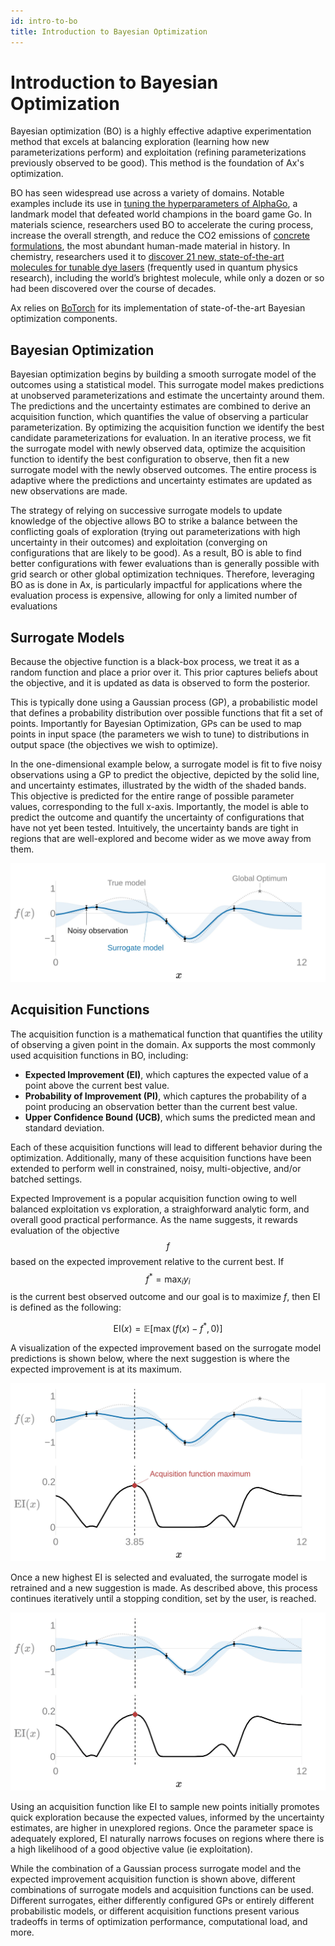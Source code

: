 ```yaml
---
id: intro-to-bo
title: Introduction to Bayesian Optimization
---
```


# Introduction to Bayesian Optimization

Bayesian optimization (BO) is a highly effective adaptive experimentation method
that excels at balancing exploration (learning how new parameterizations
perform) and exploitation (refining parameterizations previously observed to be
good). This method is the foundation of Ax's optimization.

BO has seen widespread use across a variety of domains. Notable examples include
its use in
[tuning the hyperparameters of AlphaGo](https://www.nature.com/articles/nature16961),
a landmark model that defeated world champions in the board game Go. In
materials science, researchers used BO to accelerate the curing process,
increase the overall strength, and reduce the CO2 emissions of
[concrete formulations](https://arxiv.org/abs/2310.18288), the most abundant
human-made material in history. In chemistry, researchers used it to
[discover 21 new, state-of-the-art molecules for tunable dye lasers](https://www.science.org/doi/10.1126/science.adk9227)
(frequently used in quantum physics research), including the world’s brightest
molecule, while only a dozen or so had been discovered over the course of
decades.

Ax relies on [BoTorch](https://botorch.org/) for its implementation of
state-of-the-art Bayesian optimization components.

## Bayesian Optimization

Bayesian optimization begins by building a smooth surrogate model of the
outcomes using a statistical model. This surrogate model makes predictions at
unobserved parameterizations and estimate the uncertainty around them. The
predictions and the uncertainty estimates are combined to derive an acquisition
function, which quantifies the value of observing a particular parameterization.
By optimizing the acquisition function we identify the best candidate
parameterizations for evaluation. In an iterative process, we fit the surrogate
model with newly observed data, optimize the acquisition function to identify
the best configuration to observe, then fit a new surrogate model with the newly
observed outcomes. The entire process is adaptive where the predictions and
uncertainty estimates are updated as new observations are made.

The strategy of relying on successive surrogate models to update knowledge of
the objective allows BO to strike a balance between the conflicting goals of
exploration (trying out parameterizations with high uncertainty in their
outcomes) and exploitation (converging on configurations that are likely to be
good). As a result, BO is able to find better configurations with fewer
evaluations than is generally possible with grid search or other global
optimization techniques. Therefore, leveraging BO as is done in Ax, is
particularly impactful for applications where the evaluation process is
expensive, allowing for only a limited number of evaluations

## Surrogate Models

Because the objective function is a black-box process, we treat it as a random
function and place a prior over it. This prior captures beliefs about the
objective, and it is updated as data is observed to form the posterior.

This is typically done using a Gaussian process (GP), a probabilistic model that
defines a probability distribution over possible functions that fit a set of
points. Importantly for Bayesian Optimization, GPs can be used to map points in
input space (the parameters we wish to tune) to distributions in output space
(the objectives we wish to optimize).

In the one-dimensional example below, a surrogate model is fit to five noisy
observations using a GP to predict the objective, depicted by the solid line,
and uncertainty estimates, illustrated by the width of the shaded bands. This
objective is predicted for the entire range of possible parameter values,
corresponding to the full x-axis. Importantly, the model is able to predict the
outcome and quantify the uncertainty of configurations that have not yet been
tested. Intuitively, the uncertainty bands are tight in regions that are
well-explored and become wider as we move away from them.

![GP surrogate model](assets/surrogate.png)

## Acquisition Functions

The acquisition function is a mathematical function that quantifies the utility
of observing a given point in the domain. Ax supports the most commonly used
acquisition functions in BO, including:

- **Expected Improvement (EI)**, which captures the expected value of a point
  above the current best value.
- **Probability of Improvement (PI)**, which captures the probability of a point
  producing an observation better than the current best value.
- **Upper Confidence Bound (UCB)**, which sums the predicted mean and standard
  deviation.

Each of these acquisition functions will lead to different behavior during the
optimization. Additionally, many of these acquisition functions have been
extended to perform well in constrained, noisy, multi-objective, and/or batched
settings.

Expected Improvement is a popular acquisition function owing to well balanced
exploitation vs exploration, a straighforward analytic form, and overall good
practical performance. As the name suggests, it rewards evaluation of the
objective $$f$$ based on the expected improvement relative to the current best.
If $$f^* = \max_i y_i$$ is the current best observed outcome and our goal is to
maximize $f$, then EI is defined as the following:

$$
\text{EI}(x) = \mathbb{E}\bigl[\max(f(x) - f^*, 0)\bigr]
$$

A visualization of the expected improvement based on the surrogate model
predictions is shown below, where the next suggestion is where the expected
improvement is at its maximum.

![Expected Improvement (EI) acquisition function](assets/ei.png)

Once a new highest EI is selected and evaluated, the surrogate model is
retrained and a new suggestion is made. As described above, this process
continues iteratively until a stopping condition, set by the user, is reached.

![Full Bayesian optimization loop](assets/gpei.gif)

Using an acquisition function like EI to sample new points initially promotes
quick exploration because the expected values, informed by the uncertainty
estimates, are higher in unexplored regions. Once the parameter space is
adequately explored, EI naturally narrows focuses on regions where there is a
high likelihood of a good objective value (ie exploitation).

While the combination of a Gaussian process surrogate model and the expected
improvement acquisition function is shown above, different combinations of
surrogate models and acquisition functions can be used. Different surrogates,
either differently configured GPs or entirely different probabilistic models, or
different acquisition functions present various tradeoffs in terms of
optimization performance, computational load, and more.
